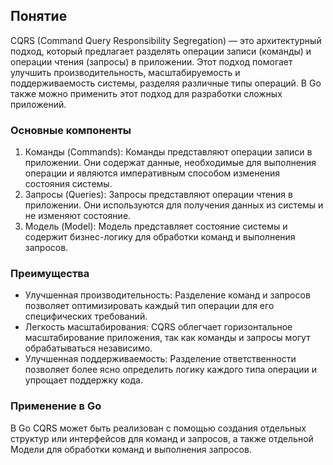 ## Понятие

CQRS (Command Query Responsibility Segregation) — это архитектурный подход, который предлагает разделять операции 
записи (команды) и операции чтения (запросы) в приложении. Этот подход помогает улучшить производительность, 
масштабируемость и поддерживаемость системы, разделяя различные типы операций. В Go также можно применить этот подход 
для разработки сложных приложений.

### Основные компоненты

1. Команды (Commands): Команды представляют операции записи в приложении. Они содержат данные, необходимые для 
выполнения операции и являются императивным способом изменения состояния системы.
2. Запросы (Queries): Запросы представляют операции чтения в приложении. Они используются для получения данных из 
системы и не изменяют состояние.
3. Модель (Model): Модель представляет состояние системы и содержит бизнес-логику для обработки команд и выполнения 
запросов.

### Преимущества

* Улучшенная производительность: Разделение команд и запросов позволяет оптимизировать каждый тип операции для его 
специфических требований.
* Легкость масштабирования: CQRS облегчает горизонтальное масштабирование приложения, так как команды и запросы могут
обрабатываться независимо.
* Улучшенная поддерживаемость: Разделение ответственности позволяет более ясно определить логику каждого типа операции 
и упрощает поддержку кода.

### Применение в Go

В Go CQRS может быть реализован с помощью создания отдельных структур или интерфейсов для команд и запросов, а также 
отдельной Модели для обработки команд и выполнения запросов.